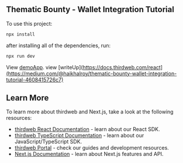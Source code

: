 ## Thematic Bounty - Wallet Integration Tutorial


To use this project:

```bash
npx install
```
after installing all of the dependencies, run:

```bash
npx run dev
```


View [demoApp](https://pages.github.com/](https://walletintegration.vercel.app/)).
view [writeUp](https://docs.thirdweb.com/react](https://medium.com/@haikhalroy/thematic-bounty-wallet-integration-tutorial-4608415726c7)

## Learn More

To learn more about thirdweb and Next.js, take a look at the following resources:

- [thirdweb React Documentation](https://docs.thirdweb.com/react) - learn about our React SDK.
- [thirdweb TypeScript Documentation](https://docs.thirdweb.com/typescript) - learn about our JavaScript/TypeScript SDK.
- [thirdweb Portal](https://docs.thirdweb.com) - check our guides and development resources.
- [Next.js Documentation](https://nextjs.org/docs) - learn about Next.js features and API.

